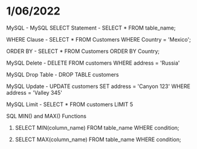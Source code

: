 # 1/06/2022

MySQL -
MySQL SELECT Statement -
SELECT * FROM table_name;

WHERE Clause -
SELECT * FROM Customers
WHERE Country = 'Mexico';

ORDER BY -
SELECT * FROM Customers
ORDER BY Country;

MySQL Delete -
DELETE FROM customers WHERE address = 'Russia'

MySQL Drop Table -
DROP TABLE customers

MySQL Update -
UPDATE customers SET address = 'Canyon 123' WHERE address = 'Valley 345'

MySQL Limit -
SELECT * FROM customers LIMIT 5

SQL MIN() and MAX() Functions
1. SELECT MIN(column_name)
FROM table_name
WHERE condition;

2. SELECT MAX(column_name)
FROM table_name
WHERE condition;
